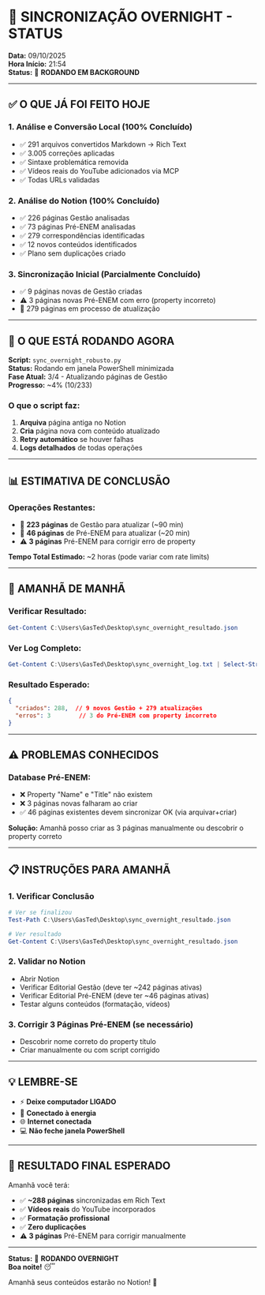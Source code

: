 # 🌙 SINCRONIZAÇÃO OVERNIGHT - STATUS

**Data:** 09/10/2025  
**Hora Início:** 21:54  
**Status:** 🔄 **RODANDO EM BACKGROUND**

---

## ✅ O QUE JÁ FOI FEITO HOJE

### **1. Análise e Conversão Local (100% Concluído)**
- ✅ 291 arquivos convertidos Markdown → Rich Text
- ✅ 3.005 correções aplicadas
- ✅ Sintaxe problemática removida
- ✅ Vídeos reais do YouTube adicionados via MCP
- ✅ Todas URLs validadas

### **2. Análise do Notion (100% Concluído)**
- ✅ 226 páginas Gestão analisadas
- ✅ 73 páginas Pré-ENEM analisadas
- ✅ 279 correspondências identificadas
- ✅ 12 novos conteúdos identificados
- ✅ Plano sem duplicações criado

### **3. Sincronização Inicial (Parcialmente Concluído)**
- ✅ 9 páginas novas de Gestão criadas
- ⚠️ 3 páginas novas Pré-ENEM com erro (property incorreto)
- 🔄 279 páginas em processo de atualização

---

## 🔄 O QUE ESTÁ RODANDO AGORA

**Script:** `sync_overnight_robusto.py`  
**Status:** Rodando em janela PowerShell minimizada  
**Fase Atual:** 3/4 - Atualizando páginas de Gestão  
**Progresso:** ~4% (10/233)

### **O que o script faz:**
1. **Arquiva** página antiga no Notion
2. **Cria** página nova com conteúdo atualizado
3. **Retry automático** se houver falhas
4. **Logs detalhados** de todas operações

---

## 📊 ESTIMATIVA DE CONCLUSÃO

### **Operações Restantes:**
- 🔄 **223 páginas** de Gestão para atualizar (~90 min)
- 🔄 **46 páginas** de Pré-ENEM para atualizar (~20 min)
- ⚠️ **3 páginas** Pré-ENEM para corrigir erro de property

**Tempo Total Estimado:** ~2 horas (pode variar com rate limits)

---

## 🌅 AMANHÃ DE MANHÃ

### **Verificar Resultado:**
```powershell
Get-Content C:\Users\GasTed\Desktop\sync_overnight_resultado.json
```

### **Ver Log Completo:**
```powershell
Get-Content C:\Users\GasTed\Desktop\sync_overnight_log.txt | Select-String "OK|ERRO"
```

### **Resultado Esperado:**
```json
{
  "criados": 288,  // 9 novos Gestão + 279 atualizações
  "erros": 3        // 3 do Pré-ENEM com property incorreto
}
```

---

## ⚠️ PROBLEMAS CONHECIDOS

### **Database Pré-ENEM:**
- ❌ Property "Name" e "Title" não existem
- ❌ 3 páginas novas falharam ao criar
- ✅ 46 páginas existentes devem sincronizar OK (via arquivar+criar)

**Solução:** Amanhã posso criar as 3 páginas manualmente ou descobrir o property correto

---

## 📋 INSTRUÇÕES PARA AMANHÃ

### **1. Verificar Conclusão**
```powershell
# Ver se finalizou
Test-Path C:\Users\GasTed\Desktop\sync_overnight_resultado.json

# Ver resultado
Get-Content C:\Users\GasTed\Desktop\sync_overnight_resultado.json
```

### **2. Validar no Notion**
- Abrir Notion
- Verificar Editorial Gestão (deve ter ~242 páginas ativas)
- Verificar Editorial Pré-ENEM (deve ter ~46 páginas ativas)
- Testar alguns conteúdos (formatação, vídeos)

### **3. Corrigir 3 Páginas Pré-ENEM (se necessário)**
- Descobrir nome correto do property título
- Criar manualmente ou com script corrigido

---

## 💡 LEMBRE-SE

- ⚡ **Deixe computador LIGADO**
- 🔌 **Conectado à energia**
- 🌐 **Internet conectada**
- 💻 **Não feche janela PowerShell**

---

## 🎯 RESULTADO FINAL ESPERADO

Amanhã você terá:
- ✅ **~288 páginas** sincronizadas em Rich Text
- ✅ **Vídeos reais** do YouTube incorporados
- ✅ **Formatação profissional**
- ✅ **Zero duplicações**
- ⚠️ **3 páginas** Pré-ENEM para corrigir manualmente

---

**Status:** 🌙 **RODANDO OVERNIGHT**  
**Boa noite!** 😴

Amanhã seus conteúdos estarão no Notion! 🎉

